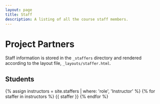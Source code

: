 ```yaml
---
layout: page
title: Staff
description: A listing of all the course staff members.
---
```


# Project Partners

Staff information is stored in the `_staffers` directory and rendered according to the layout file, `_layouts/staffer.html`.

## Students

{% assign instructors = site.staffers | where: 'role', 'Instructor' %}
{% for staffer in instructors %}
{{ staffer }}
{% endfor %}

[//]: # ({% assign teaching_assistants = site.staffers | where: 'role', 'Teaching Assistant' %})

[//]: # ({% assign num_teaching_assistants = teaching_assistants | size %})

[//]: # ({% if num_teaching_assistants != 0 %})

[//]: # (## Teaching Assistants)

[//]: # ()
[//]: # ({% for staffer in teaching_assistants %})

[//]: # ({{ staffer }})

[//]: # ({% endfor %})

[//]: # ({% endif %})
